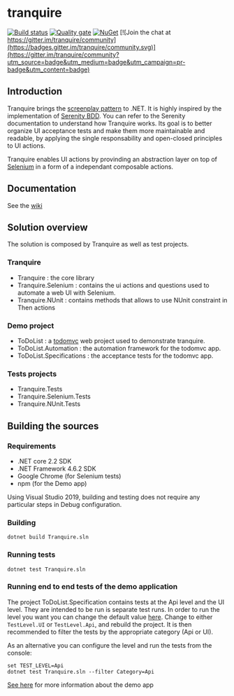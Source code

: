 tranquire
=========

[![Build status](https://ci.appveyor.com/api/projects/status/qmv6y5576jyvra1q/branch/master?svg=true)](https://ci.appveyor.com/project/Galad/tranquire/branch/master)
[![Quality gate](https://sonarcloud.io/api/project_badges/measure?project=Tranquire&metric=alert_status)](https://sonarcloud.io/dashboard?id=Tranquire)
[![NuGet](https://img.shields.io/nuget/v/Tranquire.svg)](https://www.nuget.org/packages/Tranquire/) [![Join the chat at https://gitter.im/tranquire/community](https://badges.gitter.im/tranquire/community.svg)](https://gitter.im/tranquire/community?utm_source=badge&utm_medium=badge&utm_campaign=pr-badge&utm_content=badge)



Introduction
------------
Tranquire brings the [screenplay pattern](http://www.infoq.com/articles/Beyond-Page-Objects-Test-Automation-Serenity-Screenplay) to .NET. It is highly inspired by the implementation of [Serenity BDD](http://www.serenity-bdd.info). You can refer to the Serenity documentation to understand how Tranquire works.
Its goal is to better organize UI acceptance tests and make them more maintainable and readable, by applying the single responsability and open-closed principles to UI actions.

Tranquire enables UI actions by provinding an abstraction layer on top of [Selenium](http://www.seleniumhq.org/) in a form of a independant composable actions.

Documentation
---------------
See the [wiki](https://github.com/Galad/tranquire/wiki)

Solution overview 
--------
The solution is composed by Tranquire as well as test projects.

### Tranquire
* Tranquire : the core library
* Tranquire.Selenium : contains the ui actions and questions used to automate a web UI with Selenium.
* Tranquire.NUnit : contains methods that allows to use NUnit constraint in Then actions

### Demo project
* ToDoList : a [todomvc](http://todomvc.com/) web project used to demonstrate tranquire. 
* ToDoList.Automation : the automation framework for the todomvc app.
* ToDoList.Specifications : the acceptance tests for the todomvc app.

### Tests projects
* Tranquire.Tests
* Tranquire.Selenium.Tests
* Tranquire.NUnit.Tests

Building the sources
--------
### Requirements
* .NET core 2.2 SDK
* .NET Framework 4.6.2 SDK
* Google Chrome (for Selenium tests)
* npm (for the Demo app)

Using Visual Studio 2019, building and testing does not require any particular steps in Debug configuration.

### Building
```
dotnet build Tranquire.sln
```

### Running tests
```
dotnet test Tranquire.sln
```

### Running end to end tests of the demo application
The project ToDoList.Specification contains tests at the Api level and the UI level. They are intended to be run is separate test runs.
In order to run the level you want you can change the default value [here](https://github.com/Galad/tranquire/blob/a36d15aa429f1a1f13a7d1ea601c9b06eda9d7a1/tests/ToDoList.Specifications/Setup.cs#L225). Change to either `TestLevel.UI` or `TestLevel.Api`, and rebuild the project.
It is then recommended to filter the tests by the appropriate category (Api or UI).

As an alternative you can configure the level and run the tests from the console:
```
set TEST_LEVEL=Api
dotnet test Tranquire.sln --filter Category=Api
```

[See here](https://github.com/Galad/tranquire/wiki/Demo-application:-ToDoList) for more information about the demo app
